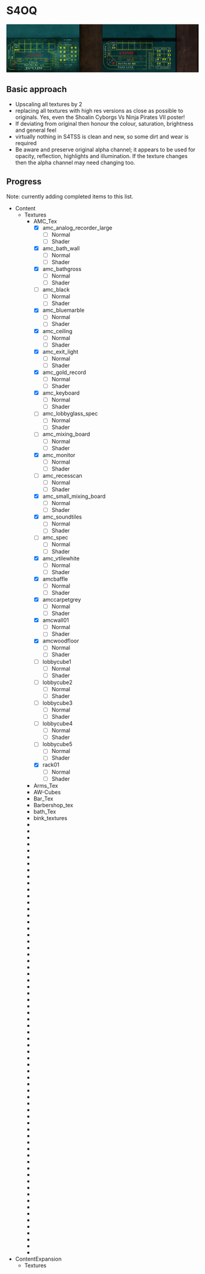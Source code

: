 # S4OQ

![Craps table, before and after](https://github.com/ukozdan/S4OQ/blob/master/Preview/barb_craptable_comparison.jpg)

## Basic approach

- Upscaling all textures by 2
- replacing all textures with high res versions as close as possible to originals. Yes, even the Shoalin Cyborgs Vs Ninja Pirates VII poster!
- If deviating from original then honour the colour, saturation, brightness and general feel
- virtually nothing in S4TSS is clean and new, so some dirt and wear is required
- Be aware and preserve original alpha channel; it appears to be used for opacity, reflection, highlights and illumination. If the texture changes then the alpha channel may need changing too. 

## Progress 

Note: currently adding completed items to this list. 

- Content
  - Textures
    - AMC_Tex
      - [x] amc_analog_recorder_large
        - [ ] Normal
        - [ ] Shader
      - [x] amc_bath_wall
        - [ ] Normal
        - [ ] Shader
      - [x] amc_bathgross
        - [ ] Normal
        - [ ] Shader
      - [ ] amc_black
        - [ ] Normal
        - [ ] Shader
      - [x] amc_bluemarble
        - [ ] Normal
        - [ ] Shader
      - [x] amc_ceiling
        - [ ] Normal
        - [ ] Shader
      - [x] amc_exit_light
        - [ ] Normal
        - [ ] Shader
      - [x] amc_gold_record
        - [ ] Normal
        - [ ] Shader
      - [x] amc_keyboard
        - [ ] Normal
        - [ ] Shader
      - [ ] amc_lobbyglass_spec
        - [ ] Normal
        - [ ] Shader
      - [ ] amc_mixing_board
        - [ ] Normal
        - [ ] Shader
      - [x] amc_monitor
        - [ ] Normal
        - [ ] Shader
      - [ ] amc_recesscan
        - [ ] Normal
        - [ ] Shader
      - [x] amc_small_mixing_board
        - [ ] Normal
        - [ ] Shader
      - [x] amc_soundtiles
        - [ ] Normal
        - [ ] Shader
      - [ ] amc_spec
        - [ ] Normal
        - [ ] Shader
      - [x] amc_vtilewhite
        - [ ] Normal
        - [ ] Shader
      - [x] amcbaffle
        - [ ] Normal
        - [ ] Shader
      - [x] amccarpetgrey
        - [ ] Normal
        - [ ] Shader
      - [x] amcwall01
        - [ ] Normal
        - [ ] Shader
      - [x] amcwoodfloor
        - [ ] Normal
        - [ ] Shader
      - [ ] lobbycube1
        - [ ] Normal
        - [ ] Shader
      - [ ] lobbycube2
        - [ ] Normal
        - [ ] Shader
      - [ ] lobbycube3
        - [ ] Normal
        - [ ] Shader
      - [ ] lobbycube4
        - [ ] Normal
        - [ ] Shader
      - [ ] lobbycube5
        - [ ] Normal
        - [ ] Shader
      - [x] rack01
        - [ ] Normal
        - [ ] Shader
    - Arms_Tex
	- AW-Cubes
	- Bar_Tex
	- Barbershop_tex
	- bath_Tex
	- bink_textures
	- 
	- 
	- 
	- 
	- 
	- 
	- 
	- 
	- 
	- 
	- 
	- 
	- 
	- 
	- 
	- 
	- 
	- 
	- 
	- 
	- 
	- 
	- 
	- 
	- 
	- 
	- 
	- 
	- 
	- 
	- 
	- 
	- 
	- 
	- 
	- 
	- 
	- 
	- 
	- 
	- 
	- 
	- 
	- 
	- 
	- 
	- 
	- 
	- 
	- 
	- 
	- 
	- 
	- 
	- 
	- 
	- 
	- 
	- 
	- 
	- 
	- 
	- 
	- 
	- 
	- 
	- 
- ContentExpansion
  - Textures

